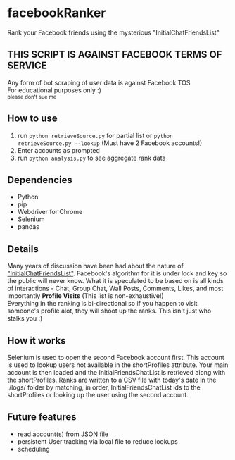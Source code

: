 # facebookRanker
Rank your Facebook friends using the mysterious "InitialChatFriendsList"

## THIS SCRIPT IS AGAINST FACEBOOK TERMS OF SERVICE
Any form of bot scraping of user data is against Facebook TOS<br/>
For educational purposes only :)<br/>
<sub>please don't sue me</sub>

## How to use
1. run `python retrieveSource.py` for partial list or `python retrieveSource.py --lookup` (Must have 2 Facebook accounts!)
2. Enter accounts as prompted
3. run `python analysis.py` to see aggregate rank data

## Dependencies
* Python
* pip
* Webdriver for Chrome
* Selenium
* pandas

## Details
Many years of discussion have been had about the nature of <a href="https://lmgtfy.app/?q=InitialChatFriendsList">"InitialChatFriendsList"</a>. Facebook's algorithm for it is under lock and key so the public will never know. What it is speculated to be based on is all kinds of interactions - Chat, Group Chat, Wall Posts, Comments, Likes, and most importantly <b>Profile Visits</b> (This list is non-exhaustive!)<br/>
Everything in the ranking is bi-directional so if you happen to visit someone's profile alot, they will shoot up the ranks. This isn't just who stalks you :)

## How it works
Selenium is used to open the second Facebook account first. This account is used to lookup users not available in the shortProfiles attribute. Your main account is then loaded and the InitialFriendsChatList is retrieved along with the shortProfiles. Ranks are written to a CSV file with today's date in the ./logs/ folder by matching, in order, InitialFriendsChatList ids to the shortProfiles or looking up the user using the second account.

## Future features
* read account(s) from JSON file
* persistent User tracking via local file to reduce lookups
* scheduling